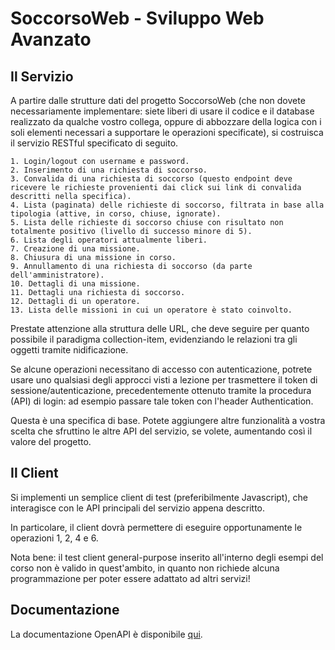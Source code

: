 # SoccorsoWeb - Sviluppo Web Avanzato

## Il Servizio

A partire dalle strutture dati del progetto SoccorsoWeb (che non dovete necessariamente implementare: siete liberi di usare il codice e il database realizzato da qualche vostro collega, oppure di abbozzare della logica con i soli elementi necessari a supportare le operazioni specificate), si costruisca il servizio RESTful specificato di seguito.

    1. Login/logout con username e password.
    2. Inserimento di una richiesta di soccorso.
    3. Convalida di una richiesta di soccorso (questo endpoint deve ricevere le richieste provenienti dai click sui link di convalida descritti nella specifica).
    4. Lista (paginata) delle richieste di soccorso, filtrata in base alla tipologia (attive, in corso, chiuse, ignorate).
    5. Lista delle richieste di soccorso chiuse con risultato non totalmente positivo (livello di successo minore di 5).
    6. Lista degli operatori attualmente liberi.
    7. Creazione di una missione.
    8. Chiusura di una missione in corso.
    9. Annullamento di una richiesta di soccorso (da parte dell'amministratore).
    10. Dettagli di una missione.
    11. Dettagli una richiesta di soccorso.
    12. Dettagli di un operatore.
    13. Lista delle missioni in cui un operatore è stato coinvolto.

Prestate attenzione alla struttura delle URL, che deve seguire per quanto possibile il paradigma collection-item, evidenziando le relazioni tra gli oggetti tramite nidificazione.

Se alcune operazioni necessitano di accesso con autenticazione, potrete usare uno qualsiasi degli approcci visti a lezione per trasmettere il token di sessione/autenticazione, precedentemente ottenuto tramite la procedura (API) di login: ad esempio passare tale token con l'header Authentication.

Questa è una specifica di base. Potete aggiungere altre funzionalità a vostra scelta che sfruttino le altre API del servizio, se volete, aumentando così il valore del progetto.

## Il Client

Si implementi un semplice client di test (preferibilmente Javascript), che interagisce con le API principali del servizio appena descritto.

In particolare, il client dovrà permettere di eseguire opportunamente le operazioni 1, 2, 4 e 6.

Nota bene: il test client general-purpose inserito all'interno degli esempi del corso non è valido in quest'ambito, in quanto non richiede alcuna programmazione per poter essere adattato ad altri servizi!

## Documentazione
La documentazione OpenAPI è disponibile [qui](https://github.com/ScappaMarco/SoccorsoWebSWA/blob/main/SoccorsoWebREST/documentation/opeanAPIspecification.yaml).